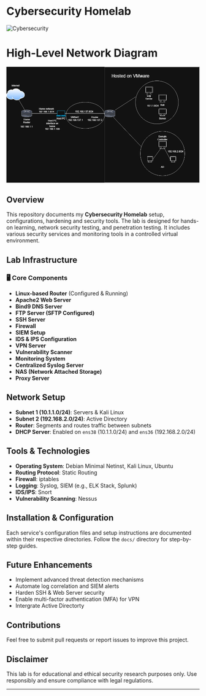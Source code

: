 # Cybersecurity Homelab

![Cybersecurity](https://img.shields.io/badge/Cybersecurity-Homelab-blue.svg)

# High-Level Network Diagram
![Homelab Diagram](https://raw.githubusercontent.com/SecurelyClueless/Cybersecurity-Homelab/refs/heads/main/Homenet.jpg)


## Overview
This repository documents my **Cybersecurity Homelab** setup, configurations, hardening and security tools. The lab is designed for hands-on learning, network security testing, and penetration testing. It includes various security services and monitoring tools in a controlled virtual environment.

## Lab Infrastructure
### 🖥️ Core Components
- **Linux-based Router** (Configured & Running)
- **Apache2 Web Server**
- **Bind9 DNS Server**
- **FTP Server (SFTP Configured)**
- **SSH Server**
- **Firewall**
- **SIEM Setup**
- **IDS & IPS Configuration**
- **VPN Server**
- **Vulnerability Scanner**
- **Monitoring System**
- **Centralized Syslog Server**
- **NAS (Network Attached Storage)**
- **Proxy Server**

## Network Setup
- **Subnet 1 (10.1.1.0/24)**: Servers & Kali Linux
- **Subnet 2 (192.168.2.0/24)**: Active Directory
- **Router**: Segments and routes traffic between subnets
- **DHCP Server**: Enabled on `ens38` (10.1.1.0/24) and `ens36` (192.168.2.0/24)

## Tools & Technologies
- **Operating System**: Debian Minimal Netinst, Kali Linux, Ubuntu
- **Routing Protocol**: Static Routing
- **Firewall**: iptables 
- **Logging**: Syslog, SIEM (e.g., ELK Stack, Splunk)
- **IDS/IPS**: Snort 
- **Vulnerability Scanning**: Nessus

## Installation & Configuration
Each service's configuration files and setup instructions are documented within their respective directories. Follow the `docs/` directory for step-by-step guides.

## Future Enhancements
- Implement advanced threat detection mechanisms
- Automate log correlation and SIEM alerts
- Harden SSH & Web Server security
- Enable multi-factor authentication (MFA) for VPN
- Intergrate Active Directorty 

## Contributions
Feel free to submit pull requests or report issues to improve this project.

## Disclaimer
This lab is for educational and ethical security research purposes only. Use responsibly and ensure compliance with legal regulations.

---

